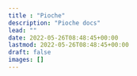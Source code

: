```yaml
---
title : "Pioche"
description: "Pioche docs"
lead: ""
date: 2022-05-26T08:48:45+00:00
lastmod: 2022-05-26T08:48:45+00:00
draft: false
images: []
---
```

